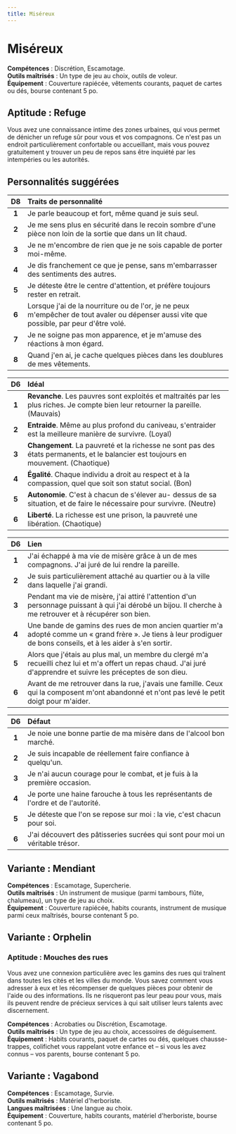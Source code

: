 ```yaml
---
title: Miséreux
---
```

# Miséreux
**Compétences** : Discrétion, Escamotage.  
**Outils maîtrisés** : Un type de jeu au choix, outils de voleur.  
**Équipement** : Couverture rapiécée, vêtements courants, paquet de cartes ou dés, bourse contenant 5 po.

## Aptitude : Refuge
Vous avez une connaissance intime des zones urbaines, qui vous permet de dénicher un refuge sûr pour vous et vos compagnons. Ce n'est pas un endroit particulièrement confortable ou accueillant, mais vous pouvez gratuitement y trouver un peu de repos sans être inquiété par les intempéries ou les autorités.

## Personnalités suggérées

| D8 | Traits de personnalité |
|:-:|:-|
| **1** | Je parle beaucoup et fort, même quand je suis seul. |
| **2** | Je me sens plus en sécurité dans le recoin sombre d'une pièce non loin de la sortie que dans un lit chaud. |
| **3** | Je ne m'encombre de rien que je ne sois capable de porter moi-même. |
| **4** | Je dis franchement ce que je pense, sans m'embarrasser des sentiments des autres. |
| **5** | Je déteste être le centre d'attention, et préfère toujours rester en retrait. |
| **6** | Lorsque j'ai de la nourriture ou de l'or, je ne peux m'empêcher de tout avaler ou dépenser aussi vite que possible, par peur d'être volé. |
| **7** | Je ne soigne pas mon apparence, et je m'amuse des réactions à mon égard. |
| **8** | Quand j'en ai, je cache quelques pièces dans les doublures de mes vêtements. |

| D6 | Idéal |
|:-:|:-|
| **1** | **Revanche**. Les pauvres sont exploités et maltraités par les plus riches. Je compte bien leur retourner la pareille. (Mauvais) |
| **2** | **Entraide**. Même au plus profond du caniveau, s'entraider est la meilleure manière de survivre. (Loyal) |
| **3** | **Changement**. La pauvreté et la richesse ne sont pas des états permanents, et le balancier est toujours en mouvement. (Chaotique) |
| **4** | **Égalité**. Chaque individu a droit au respect et à la compassion, quel que soit son statut social. (Bon) |
| **5** | **Autonomie**. C'est à chacun de s'élever au- dessus de sa situation, et de faire le nécessaire pour survivre. (Neutre) |
| **6** | **Liberté**. La richesse est une prison, la pauvreté une libération. (Chaotique) |

| D6 | Lien |
|:-:|:-|
| **1** | J'ai échappé à ma vie de misère grâce à un de mes compagnons. J'ai juré de lui rendre la pareille. |
| **2** | Je suis particulièrement attaché au quartier ou à la ville dans laquelle j'ai grandi. |
| **3** | Pendant ma vie de misère, j'ai attiré l'attention d'un personnage puissant à qui j'ai dérobé un bijou. Il cherche à me retrouver et à récupérer son bien. |
| **4** | Une bande de gamins des rues de mon ancien quartier m'a adopté comme un « grand frère ». Je tiens à leur prodiguer de bons conseils, et à les aider à s'en sortir. |
| **5** | Alors que j'étais au plus mal, un membre du clergé m'a recueilli chez lui et m'a offert un repas chaud. J'ai juré d'apprendre et suivre les préceptes de son dieu. |
| **6** | Avant de me retrouver dans la rue, j'avais une famille. Ceux qui la composent m'ont abandonné et n'ont pas levé le petit doigt pour m'aider. |

| D6 | Défaut |
|:-:|:-|
| **1** | Je noie une bonne partie de ma misère dans de l'alcool bon marché. |
| **2** | Je suis incapable de réellement faire confiance à quelqu'un. |
| **3** | Je n'ai aucun courage pour le combat, et je fuis à la première occasion. |
| **4** | Je porte une haine farouche à tous les représentants de l'ordre et de l'autorité. |
| **5** | Je déteste que l'on se repose sur moi : la vie, c'est chacun pour soi. |
| **6** | J'ai découvert des pâtisseries sucrées qui sont pour moi un véritable trésor. |

## Variante : Mendiant

**Compétences** : Escamotage, Supercherie.  
**Outils maîtrisés** : Un instrument de musique (parmi tambours, flûte, chalumeau), un type de jeu au choix.  
**Équipement** : Couverture rapiécée, habits courants, instrument de musique parmi ceux maîtrisés, bourse contenant 5 po.

## Variante : Orphelin

### Aptitude : Mouches des rues
Vous avez une connexion particulière avec les gamins des rues qui traînent dans toutes les cités et les villes du monde. Vous savez comment vous adresser à eux et les récompenser de quelques pièces pour obtenir de l'aide ou des informations. Ils ne risqueront pas leur peau pour vous, mais ils peuvent rendre de précieux services à qui sait utiliser leurs talents avec discernement.

**Compétences** : Acrobaties ou Discrétion, Escamotage.  
**Outils maîtrisés** : Un type de jeu au choix, accessoires de déguisement.  
**Équipement** : Habits courants, paquet de cartes ou dés, quelques chausse-trappes, colifichet vous rappelant votre enfance et – si vous les avez connus – vos parents, bourse contenant 5 po.

## Variante : Vagabond

**Compétences** : Escamotage, Survie.  
**Outils maîtrisés** : Matériel d'herboriste.  
**Langues maîtrisées** : Une langue au choix.  
**Équipement** : Couverture, habits courants, matériel d'herboriste, bourse contenant 5 po.
